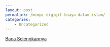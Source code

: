 ```yaml
---
layout: post
permalink: /mimpi-digigit-buaya-dalam-islam/
categories:
    - Uncategorized
---
```


[Baca Selengkapnya](/10)